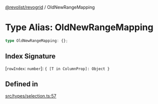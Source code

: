 [@revolist/revogrid](README.md) / OldNewRangeMapping

# Type Alias: OldNewRangeMapping

```ts
type OldNewRangeMapping: {};
```

## Index Signature

 \[`rowIndex`: `number`\]: `{ [T in ColumnProp]: Object }`

## Defined in

[src/types/selection.ts:57](https://github.com/revolist/revogrid/blob/ec9aef33f9c1bf72c73d96c05d2eb8650d7cd25f/src/types/selection.ts#L57)
